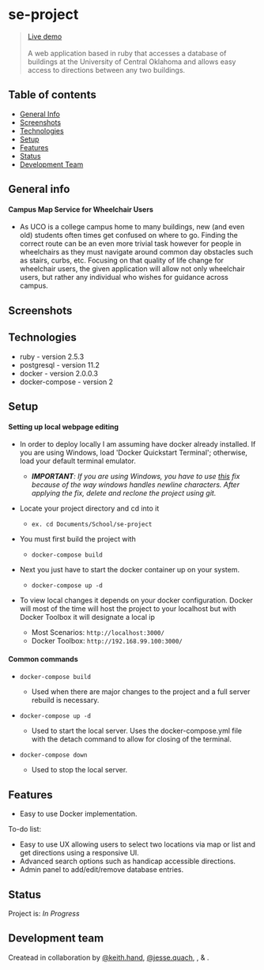 # se-project
> [Live demo](http://uptownok.com/ucomap/app)<br><br>A web application based in ruby that accesses a database of buildings at the University of Central Oklahoma and allows easy access to directions between any two buildings. 

## Table of contents 
* [General Info](#general-info)
* [Screenshots](#screenshots)
* [Technologies](#technologies)
* [Setup](#setup)
* [Features](#features)
* [Status](#status)
* [Development Team](#development-team)

## General info
#### Campus Map Service for Wheelchair Users
  - As UCO is a college campus home to many buildings, new (and even old) students often times get confused on where to go. Finding the correct route can be an even more trivial task however for people in wheelchairs as they must navigate around common day obstacles such as stairs, curbs, etc. Focusing on that quality of life change for wheelchair users, the given application will allow not only wheelchair users, but rather any individual who wishes for guidance across campus.


## Screenshots

## Technologies
* ruby            -   version 2.5.3
* postgresql      -   version 11.2
* docker          -   version 2.0.0.3
* docker-compose  -   version 2

## Setup
#### Setting up local webpage editing
  - In order to deploy locally I am assuming have docker already installed. If you are using Windows, load 'Docker Quickstart Terminal'; otherwise, load your default terminal emulator.
    - _**IMPORTANT**: If you are using Windows, you have to use [this](https://github.com/docker/labs/issues/215#issuecomment-304596295) fix because of the way windows handles newline characters. After applying the fix, delete and reclone the project using git._
    
  - Locate your project directory and cd into it 
    - ``` ex. cd Documents/School/se-project ```
    
  - You must first build the project with 
    - ``` docker-compose build ```
  
  - Next you just have to start the docker container up on your system. 
    - ``` docker-compose up -d ```
  
  - To view local changes it depends on your docker configuration. Docker will most of the time will host the project to your localhost but with Docker Toolbox it will designate a local ip
    - Most Scenarios: ``` http://localhost:3000/ ```
    - Docker Toolbox: ``` http://192.168.99.100:3000/ ``` 
#### Common commands
  - ``` docker-compose build ```
    - Used when there are major changes to the project and a full server rebuild is necessary. 
    
  - ``` docker-compose up -d ```
    - Used to start the local server. Uses the docker-compose.yml file with the detach command to allow for closing of the terminal.
    
  - ``` docker-compose down ```
    - Used to stop the local server. 

## Features
* Easy to use Docker implementation.

To-do list:
* Easy to use UX allowing users to select two locations via map or list and get directions using a responsive UI.
* Advanced search options such as handicap accessible directions.
* Admin panel to add/edit/remove database entries.

## Status
Project is: _In Progress_

## Development team
Createad in collaboration by [@keith.hand](http://www.github.com/tsioM), [@jesse.quach](http://www.github.com/jessequach), [](), & []().
